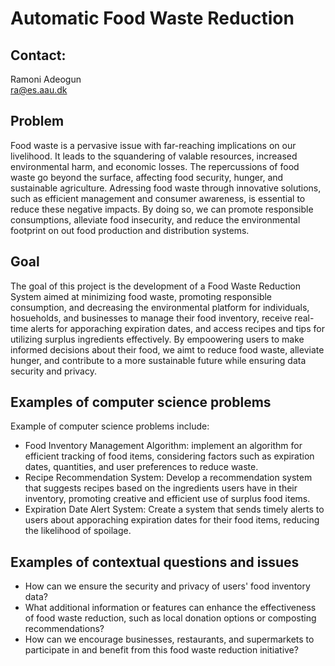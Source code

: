 # Automatic Food Waste Reduction

## Contact: 
Ramoni Adeogun\
ra@es.aau.dk

## Problem
Food waste is a pervasive issue with far-reaching implications on our livelihood. It leads to the squandering of valable resources, increased environmental harm, and economic losses. The repercussions of food waste go beyond the surface, affecting food security, hunger, and sustainable agriculture. Adressing food waste through innovative solutions, such as efficient management and consumer awareness, is essential to reduce these negative impacts. By doing so, we can promote responsible consumptions, alleviate food insecurity, and reduce the environmental footprint on out food production and distribution systems.

## Goal
The goal of this project is the development of a Food Waste Reduction System aimed at minimizing food waste, promoting responsible consumption, and decreasing the environmental platform for individuals, hosueholds, and businesses to manage their food inventory, receive real-time alerts for apporaching expiration dates, and access recipes and tips for utilizing surplus ingredients effectively. By empoowering users to make informed decisions about their food, we aimt to reduce food waste, alleviate hunger, and contribute to a more sustainable future while ensuring data security and privacy.

## Examples of computer science problems
Example of computer science problems include:
- Food Inventory Management Algorithm: implement an algorithm for efficient tracking of food items, considering factors such as expiration dates, quantities, and user preferences to reduce waste.
- Recipe Recommendation System: Develop a recommendation system that suggests recipes based on the ingredients users have in their inventory, promoting creative and efficient use of surplus food items.
- Expiration Date Alert System: Create a system that sends timely alerts to users about apporaching expiration dates for their food items, reducing the likelihood of spoilage.

## Examples of contextual questions and issues
- How can we ensure the security and privacy of users' food inventory data?
- What additional information or features can enhance the effectiveness of food waste reduction, such as local donation options or composting recommendations?
- How can we encourage businesses, restaurants, and supermarkets to participate in and benefit from this food waste reduction initiative?
